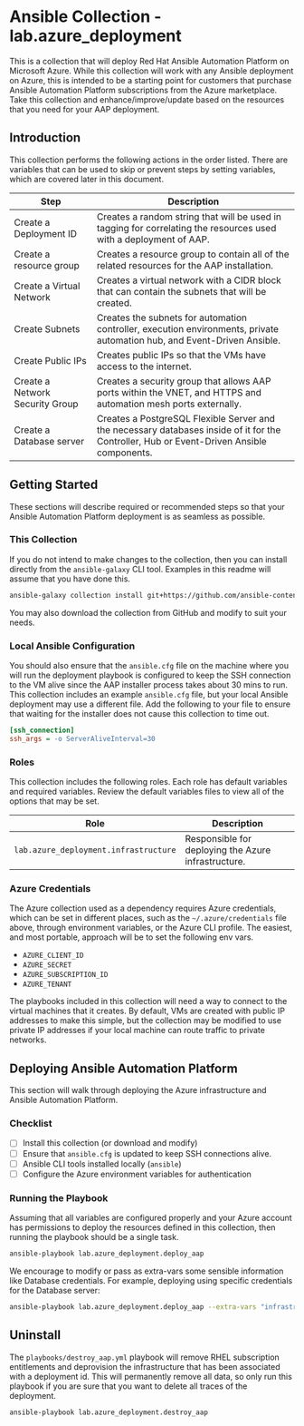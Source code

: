 # Ansible Collection - lab.azure_deployment

This is a collection that will deploy Red Hat Ansible Automation Platform on Microsoft Azure.
While this collection will work with any Ansible deployment on Azure, this is intended to be a starting point for customers that purchase Ansible Automation Platform subscriptions from the Azure marketplace.
Take this collection and enhance/improve/update based on the resources that you need for your AAP deployment.

## Introduction

This collection performs the following actions in the order listed.
There are variables that can be used to skip or prevent steps by setting variables, which are covered later in this document.

| Step | Description |
| ---- | ----------- |
| Create a Deployment ID | Creates a random string that will be used in tagging for correlating the resources used with a deployment of AAP. |
| Create a resource group | Creates a resource group to contain all of the related resources for the AAP installation. |
| Create a Virtual Network | Creates a virtual network with a CIDR block that can contain the subnets that will be created. |
| Create Subnets | Creates the subnets for automation controller, execution environments, private automation hub, and Event-Driven Ansible. |
| Create Public IPs | Creates public IPs so that the VMs have access to the internet. |
| Create a Network Security Group | Creates a security group that allows AAP ports within the VNET, and HTTPS and automation mesh ports externally. |
| Create a Database server | Creates a PostgreSQL Flexible Server and the necessary databases inside of it for the Controller, Hub or Event-Driven Ansible components. |

## Getting Started

These sections will describe required or recommended steps so that your Ansible Automation Platform deployment is as seamless as possible.

### This Collection

If you do not intend to make changes to the collection, then you can install directly from the `ansible-galaxy` CLI tool.
Examples in this readme will assume that you have done this.

```bash
ansible-galaxy collection install git+https://github.com/ansible-content-lab/azure_ansible_deployment.git
```

You may also download the collection from GitHub and modify to suit your needs.

### Local Ansible Configuration

You should also ensure that the `ansible.cfg` file on the machine where you will run the deployment playbook is configured to keep the SSH connection to the VM alive since the AAP installer process takes about 30 mins to run.
This collection includes an example `ansible.cfg` file, but your local Ansible deployment may use a different file.
Add the following to your file to ensure that waiting for the installer does not cause this collection to time out.

```ini
[ssh_connection]
ssh_args = -o ServerAliveInterval=30
```

### Roles

This collection includes the following roles.
Each role has default variables and required variables.
Review the default variables files to view all of the options that may be set.

| Role | Description |
| ---- | ----------- |
| `lab.azure_deployment.infrastructure` | Responsible for deploying the Azure infrastructure. |

### Azure Credentials

The Azure collection used as a dependency requires Azure credentials, which can be set in different places, such as the `~/.azure/credentials` file above, through environment variables, or the Azure CLI profile.
The easiest, and most portable, approach will be to set the following env vars.

- `AZURE_CLIENT_ID`
- `AZURE_SECRET`
- `AZURE_SUBSCRIPTION_ID`
- `AZURE_TENANT`

The playbooks included in this collection will need a way to connect to the virtual machines that it creates.
By default, VMs are created with public IP addresses to make this simple, but the collection may be modified to use private IP addresses if your local machine can route traffic to private networks.

## Deploying Ansible Automation Platform

This section will walk through deploying the Azure infrastructure and Ansible Automation Platform.

### Checklist

- [ ] Install this collection (or download and modify)
- [ ] Ensure that `ansible.cfg` is updated to keep SSH connections alive.
- [ ] Ansible CLI tools installed locally (`ansible`)
- [ ] Configure the Azure environment variables for authentication

### Running the Playbook

Assuming that all variables are configured properly and your Azure account has permissions to deploy the resources defined in this collection, then running the playbook should be a single task.

```bash
ansible-playbook lab.azure_deployment.deploy_aap
```

We encourage to modify or pass as extra-vars some sensible information like Database credentials. For example, deploying using specific credentials for the Database server:

```bash
ansible-playbook lab.azure_deployment.deploy_aap --extra-vars "infrastructure_database_server_user=example_user infrastructure_database_server_password=example_password"
```

## Uninstall

The `playbooks/destroy_aap.yml` playbook will remove RHEL subscription entitlements and deprovision the infrastructure that has been associated with a deployment id.
This will permanently remove all data, so only run this playbook if you are sure that you want to delete all traces of the deployment.

```bash
ansible-playbook lab.azure_deployment.destroy_aap
```
